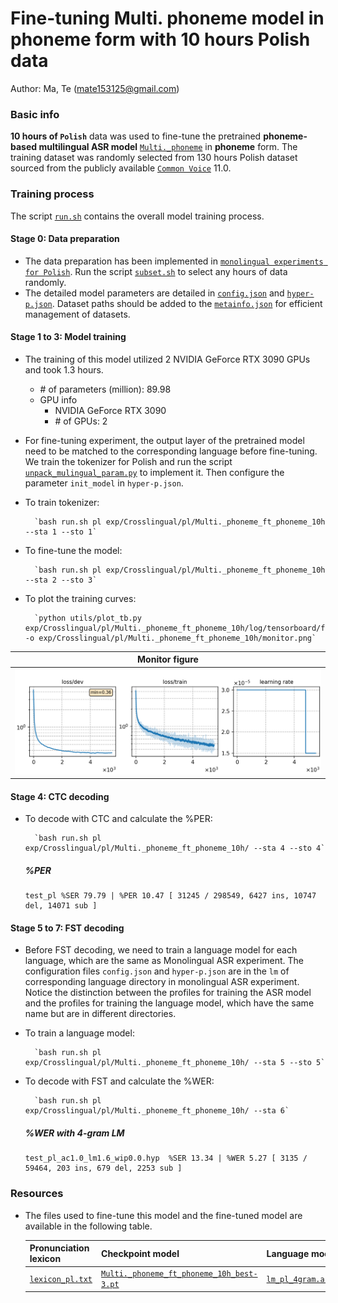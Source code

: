 # Fine-tuning Multi. phoneme model in phoneme form with 10 hours Polish data
Author: Ma, Te (mate153125@gmail.com)
### Basic info

__10 hours of `Polish`__ data was used to fine-tune the pretrained __phoneme-based multilingual ASR model__ [`Multi._phoneme`](../../../Multilingual/Multi._phoneme/readme.md) in __phoneme__ form. The training dataset was randomly selected from 130 hours Polish dataset sourced from the publicly available [`Common Voice`](https://commonvoice.mozilla.org/) 11.0. 


### Training process

The script [`run.sh`](../../../run.sh) contains the overall model training process.

#### Stage 0: Data preparation
* The data preparation has been implemented in [`monolingual experiments for Polish`](../../../Monolingual/pl/Mono._phoneme_130h/readme.md). Run the script [`subset.sh`](../../../../local/tools/subset.sh) to select any hours of data randomly.
* The detailed model parameters are detailed in [`config.json`](config.json) and [`hyper-p.json`](hyper-p.json). Dataset paths should be added to the [`metainfo.json`](../../../data/metainfo.json) for efficient management of datasets.

#### Stage 1 to 3: Model training
* The training of this model utilized 2 NVIDIA GeForce RTX 3090 GPUs and took 1.3 hours. 
  * \# of parameters (million): 89.98
  * GPU info
      * NVIDIA GeForce RTX 3090
      * \# of GPUs: 2

* For fine-tuning experiment, the output layer of the pretrained model need to be matched to the corresponding language before fine-tuning. We train the tokenizer for Polish and run the script [`unpack_mulingual_param.py`](../../../../local/tools/unpack_mulingual_param.py) to implement it. Then configure the parameter `init_model` in `hyper-p.json`.

* To train tokenizer:

        `bash run.sh pl exp/Crosslingual/pl/Multi._phoneme_ft_phoneme_10h --sta 1 --sto 1`
* To fine-tune the model:

        `bash run.sh pl exp/Crosslingual/pl/Multi._phoneme_ft_phoneme_10h --sta 2 --sto 3`
* To plot the training curves:

        `python utils/plot_tb.py exp/Crosslingual/pl/Multi._phoneme_ft_phoneme_10h/log/tensorboard/file -o exp/Crosslingual/pl/Multi._phoneme_ft_phoneme_10h/monitor.png`

|     Monitor figure    |
|:-----------------------:|
|![tb-plot](./monitor.png)|

#### Stage 4: CTC decoding
* To decode with CTC and calculate the %PER:

        `bash run.sh pl exp/Crosslingual/pl/Multi._phoneme_ft_phoneme_10h/ --sta 4 --sto 4`

    ##### %PER
    ```
    test_pl %SER 79.79 | %PER 10.47 [ 31245 / 298549, 6427 ins, 10747 del, 14071 sub ]
    ```

#### Stage 5 to 7: FST decoding
* Before FST decoding, we need to train a language model for each language, which are the same as Monolingual ASR experiment. The configuration files `config.json` and `hyper-p.json` are in the `lm` of corresponding language directory in monolingual ASR experiment. Notice the distinction between the profiles for training the ASR model and the profiles for training the language model, which have the same name but are in different directories.
* To train a language model:

        `bash run.sh pl exp/Crosslingual/pl/Multi._phoneme_ft_phoneme_10h/ --sta 5 --sto 5`

* To decode with FST and calculate the %WER:

        `bash run.sh pl exp/Crosslingual/pl/Multi._phoneme_ft_phoneme_10h/ --sta 6`

    ##### %WER with 4-gram LM
    ```
    test_pl_ac1.0_lm1.6_wip0.0.hyp  %SER 13.34 | %WER 5.27 [ 3135 / 59464, 203 ins, 679 del, 2253 sub ]
    ```

### Resources
* The files used to fine-tune this model and the fine-tuned model are available in the following table.

    | Pronunciation lexicon | Checkpoint model | Language model | Tensorboard log |
    | ----------- | ----------- | ----------- | ----------- |
    | [`lexicon_pl.txt`](https://cat-ckpt.oss-cn-beijing.aliyuncs.com/cat-multilingual/cv-lang10/dict/pl/lexicon_pl.txt) | [`Multi._phoneme_ft_phoneme_10h_best-3.pt`](https://cat-ckpt.oss-cn-beijing.aliyuncs.com/cat-multilingual/cv-lang10/exp/pl/Multi._phoneme_ft_phoneme_10h_best-3.pt) | [`lm_pl_4gram.arpa`](https://cat-ckpt.oss-cn-beijing.aliyuncs.com/cat-multilingual/cv-lang10/exp/pl/lm_pl_4gram.arpa) | [`tb_Multi._phoneme_ft_phoneme_10h`](https://cat-ckpt.oss-cn-beijing.aliyuncs.com/cat-multilingual/cv-lang10/exp/pl/tb_log_Multi._phoneme_ft_phoneme_10h.tar.gz) |